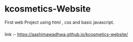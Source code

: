 

# kcosmetics-Website

First web Project using html , css and basic javascript.
### 
link :- https://aashimawadhwa.github.io/kcosmetics-website/




